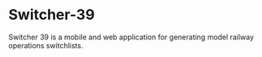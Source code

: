 # Switcher-39

Switcher 39 is a mobile and web application for generating model railway operations switchlists.
